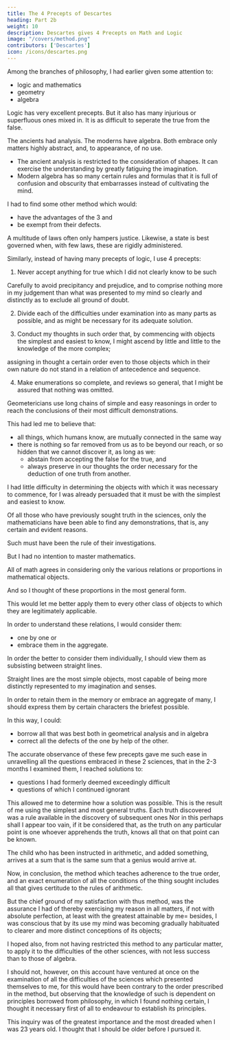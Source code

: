 ```yaml
---
title: The 4 Precepts of Descartes
heading: Part 2b
weight: 10
description: Descartes gives 4 Precepts on Math and Logic
image: "/covers/method.png"
contributors: ['Descartes']
icon: /icons/descartes.png
---
```




Among the branches of philosophy, I had earlier given some attention to: <!-- I was intersted in: -->
- logic and mathematics
- geometry
- algebra


<!-- logic, its syllogisms and the majority of its other precepts are of avail – rather in the communication of what we already know, or even as the art of Lully, in speaking without judgment of things of which we are ignorant, than in the investigation of the unknown;  -->

Logic has very excellent precepts. But it also has many injurious or superfluous ones mixed in. It is  as difficult to seperate the true from the false. <!--  as it is to extract a Diana or a Minerva from a rough block of marble.  -->

The ancients had analysis. The moderns have algebra.  Both embrace only matters highly abstract, and, to appearance, of no use. 
- The ancient analysis is restricted to the consideration of shapes. It can exercise the understanding by greatly fatiguing the imagination. 
- Modern algebra has so many certain rules and formulas that it is full of confusion and obscurity that embarrasses instead of cultivating the mind.

I had to find some other method which would:
- have the advantages of the 3 and
- be exempt from their defects. 

A multitude of laws often only hampers justice. Likewise, a state is best governed when, with few laws, these are rigidly administered.

Similarly, instead of having many precepts of logic, I use 4 precepts:

1. Never accept anything for true which I did not clearly know to be such

Carefully to avoid precipitancy and prejudice, and to comprise nothing more in my judgement than what was presented to my mind so clearly and distinctly as to exclude all ground of doubt.

2. Divide each of the difficulties under examination into as many parts as possible, and as might be necessary for its adequate solution.

3. Conduct my thoughts in such order that, by commencing with objects the simplest and easiest to know, I might ascend by little and little to the knowledge of the more complex;

assigning in thought a certain order even to those objects which in their own nature do not stand in a relation of antecedence and sequence.

4. Make enumerations so complete, and reviews so general, that I might be assured that nothing was omitted.


Geometericians use long chains of simple and easy reasonings in order to reach the conclusions of their most difficult demonstrations.

This had led me to believe that:
- all things, which humans know, are mutually connected in the same way
- there is nothing so far removed from us as to be beyond our reach, or so hidden that we cannot discover it, as long as we:
  - abstain from accepting the false for the true, and
  - always preserve in our thoughts the order necessary for the deduction of one truth from another. 

I had little difficulty in determining the objects with which it was necessary to commence, for I was already persuaded that it must be with the simplest and easiest to know. 

Of all those who have previously sought truth in the sciences, only the mathematicians have been able to find any demonstrations, that is, any certain and evident reasons.

Such must have been the rule of their investigations. 

<!-- I resolved to commence, therefore, with the examination of the simplest objects, not anticipating, however, from this any other advantage than that to be found in accustoming my mind to the love and nourishment of truth, and to a distaste for all such reasonings as were unsound. 
-->

But I had no intention to master mathematics. 

All of math agrees in considering only the various relations or proportions in mathematical objects. 

And so I thought of these proportions in the most general form. 

<!--  , without referring them to any objects in particular, except such as would most facilitate the knowledge of them, and without by any means restricting them to these, that afterwards I might thus  -->

This would let me better apply them to every other class of objects to which they are legitimately applicable. 

In order to understand these relations, I would consider them:
- one by one or<!-- .  and sometimes only to bear them in mind, or --> 
- embrace them in the aggregate.

In order the better to consider them individually, I should view them as subsisting between straight lines. 

Straight lines are the most simple objects, most capable of being more distinctly represented to my imagination and senses.

In order to retain them in the memory or embrace an aggregate of many, I should express them by certain characters the briefest possible. 

In this way, I could:
- borrow all that was best both in geometrical analysis and in algebra
- correct all the defects of the one by help of the other.

The accurate observance of these few precepts gave me such ease in unravelling all the questions embraced in these 2 sciences, that in the 2-3 months I examined them, I reached solutions to:
- questions I had formerly deemed exceedingly difficult 
- questions of which I continued ignorant

This allowed me to determine how a solution was possible. This is the result of me using the simplest and most general truths. Each truth discovered was a rule available in the discovery of subsequent ones Nor in this perhaps shall I appear too vain, if it be considered that, as the truth on any particular point is one whoever apprehends the truth, knows all that on that point can be known. 

The child who has been instructed in arithmetic, and added something, arrives at a sum that is the same sum that a genius would arrive at. 

<!--  rule, may be assured that he has found, with respect to the sum of the numbers before him, and that in this instance is within the reach of human genius. -->

Now, in conclusion, the method which teaches adherence to the true order, and an exact enumeration of all the conditions of the thing sought includes all that gives certitude to the rules of arithmetic.

But the chief ground of my satisfaction with thus method, was the assurance I had of thereby exercising my reason in all matters, if not with absolute perfection, at least with the greatest attainable by me= besides, I was conscious that by its use my mind was becoming gradually habituated to clearer and more distinct conceptions of its objects; 

I hoped also, from not having restricted this method to any particular matter, to apply it to the difficulties of the other sciences, with not less success than to those of algebra. 

I should not, however, on this account have ventured at once on the examination of all the difficulties of the sciences which presented themselves to me, for this would have been contrary to the order prescribed in the method, but observing that the knowledge of such is dependent on principles borrowed from philosophy, in which I found nothing certain, I thought it necessary first of all to endeavour to establish its principles. 

This inquiry was of the greatest importance and the most dreaded when I was 23 years old. I thought that I should be older before I pursued it. 

<!--  ought not to approach it till I had reached a more mature age (being at that time but twenty-three), and had first of all employed much of my time in preparation for the work, as well by eradicating from my mind all the erroneous opinions I had up to that moment accepted, as by amassing variety of experience to afford materials for my reasonings, and by continually exercising myself in my chosen method with a view to increased skill in its application.
 -->
